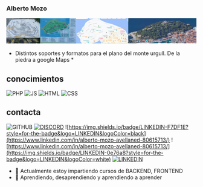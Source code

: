 ### Alberto Mozo ###

![evolucion de la informacion en planos](./img/urgull4.png "de la piedra a Google Maps")
* Distintos soportes y formatos para el plano del monte urgull. De la piedra a google Maps *

## conocimientos ##

![PHP](https://img.shields.io/badge/PHP-777BB4?style=for-the-badge&logo=php&logoColor=white)
![JS](https://img.shields.io/badge/JavaScript-F7DF1E?style=for-the-badge&logo=javascript&logoColor=black)
![HTML](https://img.shields.io/badge/HTML-F7DF1E?style=for-the-badge&logo=html&logoColor=black)
![CSS](https://img.shields.io/badge/CSS-F7DF1E?style=for-the-badge&logo=html&logoColor=black)
## contacta ##
![GITHUB](https://img.shields.io/badge/GITHUB-000000?style=for-the-badge&logo=GITHUB&logoColor=white)
[![DISCORD](https://img.shields.io/badge/DISCORD-000000?style=for-the-badge&logo=DISCORD&logoColor=white)](https://discord.gg/mJKztrxMBa)
![https://img.shields.io/badge/LINKEDIN-F7DF1E?style=for-the-badge&logo=LINKEDIN&logoColor=black](https://www.linkedin.com/in/alberto-mozo-avellaned-80615713/)
![https://www.linkedin.com/in/alberto-mozo-avellaned-80615713/](https://img.shields.io/badge/LINKEDIN-0e76a8?style=for-the-badge&logo=LINKEDIN&logoColor=white)
[![LINKEDIN](https://img.shields.io/badge/LINKEDIN-0e76a8?style=for-the-badge&logo=LINKEDIN&logoColor=white)](https://www.linkedin.com/in/alberto-mozo-avellaned-80615713/)



- 🔭 Actualmente estoy impartiendo cursos de BACKEND, FRONTEND 
- 🌱 Aprendiendo, desaprendiendo y aprendiendo a aprender


<!--
**albertomozo/albertomozo** is a ✨ _special_ ✨ repository because its `README.md` (this file) appears on your GitHub profile.

Here are some ideas to get you started:

- 🔭 I’m currently working on ...
- 🌱 I’m currently learning ...
- 👯 I’m looking to collaborate on ...
- 🤔 I’m looking for help with ...
- 💬 Ask me about ...
- 📫 How to reach me: ...
- 😄 Pronouns: ...
- ⚡ Fun fact: ...
-->
